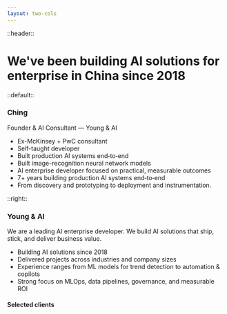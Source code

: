```yaml
---
layout: two-cols
---
```


::header::
# We've been building AI solutions for enterprise in China since 2018

::default::

### Ching
Founder & AI Consultant — Young & AI

- Ex-McKinsey + PwC consultant
- Self-taught developer
- Built production AI systems end‑to‑end
- Built image-recognition neural network models
- AI enterprise developer focused on practical, measurable outcomes
- 7+ years building production AI systems end‑to‑end
- From discovery and prototyping to deployment and instrumentation.

::right::

### Young & AI
We are a leading AI enterprise developer. We build AI solutions that ship, stick, and deliver business value.

- Building AI solutions since 2018
- Delivered projects across industries and company sizes
- Experience ranges from ML models for trend detection to automation & copilots
- Strong focus on MLOps, data pipelines, governance, and measurable ROI

#### Selected clients

<LogoGrid :logos="clientLogos" :minSize="90" />

<script setup lang="ts">
const clientLogos = [
  { src: '/images/Logo-Horizons-Dark-Transparent-2-1.png', alt: 'Horizons' },
  { src: '/images/young--ai-high-resolution-logo-transparent.png', alt: 'Young & AI' },
  { src: '/images/Logo-Horizons-Dark-Transparent-2-1.png', alt: 'Horizons' },
  { src: '/images/young--ai-high-resolution-logo-transparent.png', alt: 'Young & AI' },
  { src: '/images/Logo-Horizons-Dark-Transparent-2-1.png', alt: 'Horizons' },
  { src: '/images/young--ai-high-resolution-logo-transparent.png', alt: 'Young & AI' },
  { src: '/images/Logo-Horizons-Dark-Transparent-2-1.png', alt: 'Horizons' },
  { src: '/images/young--ai-high-resolution-logo-transparent.png', alt: 'Young & AI' },
  { src: '/images/Logo-Horizons-Dark-Transparent-2-1.png', alt: 'Horizons' },
  { src: '/images/young--ai-high-resolution-logo-transparent.png', alt: 'Young & AI' },
  { src: '/images/Logo-Horizons-Dark-Transparent-2-1.png', alt: 'Horizons' },
  { src: '/images/young--ai-high-resolution-logo-transparent.png', alt: 'Young & AI' },
]
</script>

